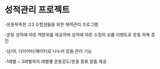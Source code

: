 # 성적관리 프로젝트

-운동부족한 고3 수험생들을 위한 체력관리 프로그램

-운동 성적에 따른 백분위를 제공하며 성적에 따른 소정의 상품 이벤트로 운동 의욕 증진

-남/여, 다이어터/웨이터로 나누어 맞춤 관리 기능

-1레벨 ~ 3레벨까지 레벨별 운동강도/운동 종류 맞춤 제공
